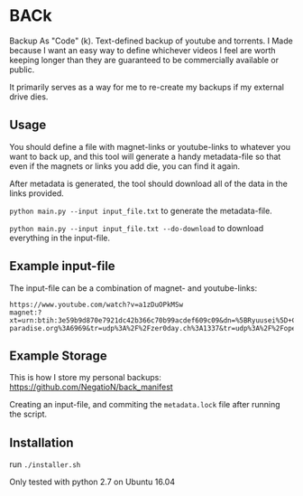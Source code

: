 # BACk
Backup As "Code" (k). Text-defined backup of youtube and torrents.
I Made because I want an easy way to define whichever videos I feel are worth keeping longer than
they are guaranteed to be commercially available or public.

It primarily serves as a way for me to re-create my backups if my external drive dies.

## Usage
You should define a file with magnet-links or youtube-links to whatever you want to back up,
and this tool will generate a handy metadata-file so that even if the magnets or links you add die,
you can find it again.

After metadata is generated, the tool should download all of the data in the links provided.

`python main.py --input input_file.txt` to generate the metadata-file.

`python main.py --input input_file.txt --do-download` to download everything in the input-file.

## Example input-file
The input-file can be a combination of magnet- and youtube-links:
```
https://www.youtube.com/watch?v=a1zDuOPkMSw
magnet:?xt=urn:btih:3e59b9d870e7921dc42b366c70b99acdef609c09&dn=%5BRyuusei%5D+Clannad+%28BDRip+1080p+x264+AAC%29+%5Brich_jc%5D&tr=udp%3A%2F%2Ftracker.leechers-paradise.org%3A6969&tr=udp%3A%2F%2Fzer0day.ch%3A1337&tr=udp%3A%2F%2Fopen.demonii.com%3A1337&tr=udp%3A%2F%2Ftracker.coppersurfer.tk%3A6969&tr=udp%3A%2F%2Fexodus.desync.com%3A6969
```

## Example Storage
This is how I store my personal backups:
https://github.com/NegatioN/back_manifest

Creating an input-file, and commiting the `metadata.lock` file after running the script. 

## Installation
run `./installer.sh`

Only tested with python 2.7 on Ubuntu 16.04
